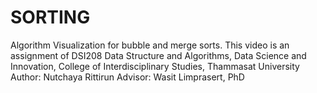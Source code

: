 # SORTING
 Algorithm Visualization for bubble and merge sorts. This video is an assignment of DSI208 Data Structure and Algorithms, Data Science and Innovation, College of Interdisciplinary Studies, Thammasat University Author: Nutchaya Rittirun Advisor: Wasit Limprasert, PhD

